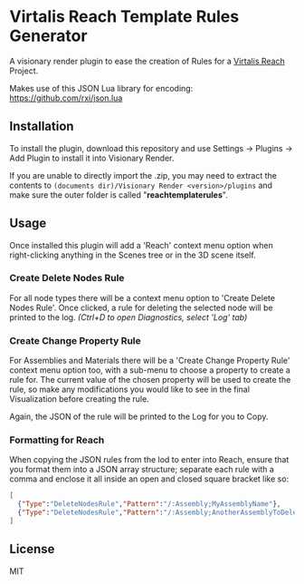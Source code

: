 # Virtalis Reach Template Rules Generator
A visionary render plugin to ease the creation of Rules for a [Virtalis Reach](https://www.virtalis.com/products/virtalis-reach) Project.

Makes use of this JSON Lua library for encoding: https://github.com/rxi/json.lua

## Installation
To install the plugin, download this repository and use Settings -> Plugins -> Add Plugin to install it into Visionary Render.

If you are unable to directly import the .zip, you may need to extract the contents to `(documents dir)/Visionary Render <version>/plugins` and make sure the outer folder is called "**reachtemplaterules**".

## Usage
Once installed this plugin will add a 'Reach' context menu option when right-clicking anything in the Scenes tree or in the 3D scene itself.

### Create Delete Nodes Rule

For all node types there will be a context menu option to 'Create Delete Nodes Rule'. Once clicked, a rule for deleting the selected node will be printed to the log. *(Ctrl+D to open Diagnostics, select 'Log' tab)*

### Create Change Property Rule

For Assemblies and Materials there will be a 'Create Change Property Rule' context menu option too, with a sub-menu to choose a property to create a rule for. The current value of the chosen property will be used to create the rule, so make any modifications you would like to see in the final Visualization before creating the rule.

Again, the JSON of the rule will be printed to the Log for you to Copy.

### Formatting for Reach

When copying the JSON rules from the lod to enter into Reach, ensure that you format them into a JSON array structure; separate each rule with a comma and enclose it all inside an open and closed square bracket like so: 
```json
[
  {"Type":"DeleteNodesRule","Pattern":"/:Assembly;MyAssemblyName"},
  {"Type":"DeleteNodesRule","Pattern":"/:Assembly;AnotherAssemblyToDelete"}
]
```

## License
MIT

